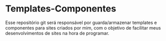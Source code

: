 # Templates-Componentes
Esse repositório git será responsável por guarda/armazenar templates e componentes para sites criados por mim, com o objetivo de facilitar meus desenvolvimentos de sites na hora de programar.

